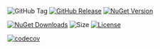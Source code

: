 ![GitHub Tag](https://img.shields.io/github/v/tag/TJC-Tools/TJC.AssemblyExtensions)
[![GitHub Release](https://img.shields.io/github/v/release/TJC-Tools/TJC.AssemblyExtensions)](https://github.com/TJC-Tools/TJC.AssemblyExtensions/releases/latest)
[![NuGet Version](https://img.shields.io/nuget/v/TJC.AssemblyExtensions)](https://www.nuget.org/packages/TJC.AssemblyExtensions)

[![NuGet Downloads](https://img.shields.io/nuget/dt/TJC.AssemblyExtensions)](https://www.nuget.org/packages/TJC.AssemblyExtensions)
![Size](https://img.shields.io/github/repo-size/TJC-Tools/TJC.AssemblyExtensions)
[![License](https://img.shields.io/github/license/TJC-Tools/TJC.AssemblyExtensions.svg)](LICENSE)

[![codecov](https://codecov.io/gh/TJC-Tools/TJC.AssemblyExtensions/graph/badge.svg?token=5YBPHU66QE)](https://codecov.io/gh/TJC-Tools/TJC.AssemblyExtensions)
